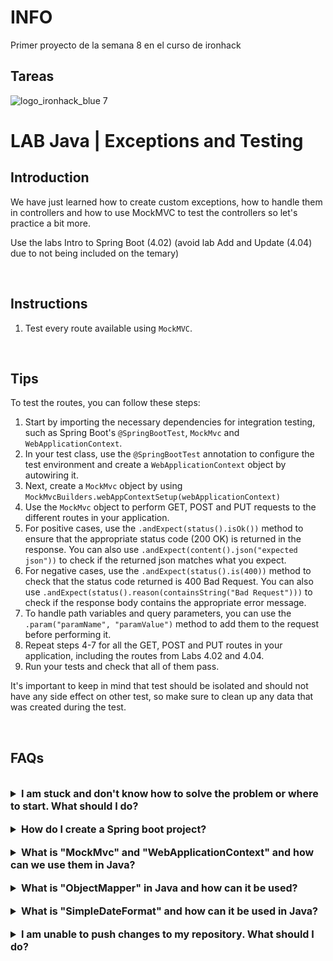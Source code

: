 # INFO

Primer proyecto de la semana 8 en el curso de ironhack

## Tareas

![logo_ironhack_blue 7](https://user-images.githubusercontent.com/23629340/40541063-a07a0a8a-601a-11e8-91b5-2f13e4e6b441.png)

# LAB Java | Exceptions and Testing

## Introduction

We have just learned how to create custom exceptions, how to handle them in controllers and how to use MockMVC to test the controllers so let's practice a bit more.

Use the labs Intro to Spring Boot (4.02) (avoid lab Add and Update (4.04) due to not being included on the temary)

<br>

## Instructions

1. Test every route available using `MockMVC`.

<br>

## Tips

To test the routes, you can follow these steps:

1. Start by importing the necessary dependencies for integration testing, such as Spring Boot's `@SpringBootTest`, `MockMvc` and `WebApplicationContext`.
2. In your test class, use the `@SpringBootTest` annotation to configure the test environment and create a `WebApplicationContext` object by autowiring it.
3. Next, create a `MockMvc` object by using `MockMvcBuilders.webAppContextSetup(webApplicationContext)`
4. Use the `MockMvc` object to perform GET, POST and PUT requests to the different routes in your application.
5. For positive cases, use the `.andExpect(status().isOk())` method to ensure that the appropriate status code (200 OK) is returned in the response. You can also use `.andExpect(content().json("expected json"))` to check if the returned json matches what you expect.
6. For negative cases, use the `.andExpect(status().is(400))` method to check that the status code returned is 400 Bad Request. You can also use `.andExpect(status().reason(containsString("Bad Request")))` to check if the response body contains the appropriate error message.
7. To handle path variables and query parameters, you can use the `.param("paramName", "paramValue")` method to add them to the request before performing it.
8. Repeat steps 4-7 for all the GET, POST and PUT routes in your application, including the routes from Labs 4.02 and 4.04.
9. Run your tests and check that all of them pass.

It's important to keep in mind that test should be isolated and should not have any side effect on other test, so make sure to clean up any data that was created during the test.

<br>

## FAQs

<br>

<details>
  <summary style="font-size: 16px; cursor: pointer; outline: none; font-weight: bold;">I am stuck and don't know how to solve the problem or where to start. What should I do?</summary>

<br> <!-- ✅ -->

If you are stuck in your code and don't know how to solve the problem or where to start, you should take a step back and try to form a clear, straight forward question about the specific issue you are facing. The process you will go through while trying to define this question, will help you narrow down the problem and come up with potential solutions.

For example, are you facing a problem because you don't understand the concept or are you receiving an error message that you don't know how to fix? It is usually helpful to try to state the problem as clearly as possible, including any error messages you are receiving. This can help you communicate the issue to others and potentially get help from classmates or online resources.

Once you have a clear understanding of the problem, you should be able to start working toward the solution.

 </details>

<br>

<details>
  <summary style="font-size: 16px; cursor: pointer; outline: none; font-weight: bold;">How do I create a Spring boot project?</summary>

<br> <!-- ✅ -->

Spring boot is a framework for creating stand-alone, production-grade applications that are easy to launch and run. The best way to create a Spring boot project is to use the Spring Initializer website. The website provides a convenient way to generate a basic project structure with all the necessary dependencies and configurations.

- Step 1: Go to [start.spring.io](https://start.spring.io/)
- Step 2: Choose the type of project you want to create, such as Maven or Gradle.
- Step 3: Select the version of Spring Boot you want to use.
- Step 4: Choose the dependencies you need for your project. Some common dependencies include web, jpa and data-jpa.
- Step 5: Click the "Generate" button to download the project files.

Alternatively, you can use an Integrated Development Environment (IDE) such as Eclipse or IntelliJ IDEA. These IDEs have plugins for creating Spring boot projects, making it easy to set up the environment and get started with coding.

 </details>

<br>

<details>
  <summary style="font-size: 16px; cursor: pointer; outline: none; font-weight: bold;">What is "MockMvc" and "WebApplicationContext" and how can we use them in Java?</summary>

<br> <!-- ✅ -->

`MockMvc` and `WebApplicationContext` are two important components used in testing Spring MVC applications.

`MockMvc` is used for testing the behavior of a Spring MVC application, including the handling of HTTP requests and responses. `WebApplicationContext` is used to configure the application context for testing purposes.

To use `MockMvc` and `WebApplicationContext`, you need to create a test class with the following code:

```java
@SpringBootTest
public class YourControllerTest {

    @Autowired
    private MockMvc mockMvc;

    @Autowired
    private WebApplicationContext webApplicationContext;

    @Before
    public void setup() {
        mockMvc = MockMvcBuilders.webAppContextSetup(webApplicationContext).build();
    }

    @Test
    public void testExample() throws Exception {
        mockMvc.perform(get("/your-endpoint"))
                .andExpect(status().isOk())
                .andExpect(content().string("Hello World!"));
    }
}
```

In this code, `@SpringBootTest` annotation is used to configure the test class for testing a Spring MVC application. The `MockMvc` and `WebApplicationContext` components are autowired and a `setup` method is used to configure the `MockMvc` instance using the `WebApplicationContext`. Finally, a test method is created to test the behavior of the endpoint using the `mockMvc.perform` method.

  <br>

</details>

<br>

<details>
  <summary style="font-size: 16px; cursor: pointer; outline: none; font-weight: bold;">What is "ObjectMapper" in Java and how can it be used?</summary>

<br> <!-- ✅ -->

`ObjectMapper` is a class from the Jackson library that is used for reading and writing JSON data in Java. It allows you to convert Java objects to JSON and vice versa. With `ObjectMapper`, you can easily convert objects to and from JSON format, making it a useful tool for working with RESTful web services and APIs.

Here's a code snippet to demonstrate how to use `ObjectMapper` to convert a Java object to a JSON string:

```java
// Import ObjectMapper class
import com.fasterxml.jackson.databind.ObjectMapper;

// Create an instance of ObjectMapper
ObjectMapper mapper = new ObjectMapper();

// Convert a Java object to JSON
User user = new User();
user.setName("John Doe");
user.setAge(30);
String json = mapper.writeValueAsString(user);
System.out.println(json);
```

And here's a code snippet to demonstrate how to use `ObjectMapper` to convert a JSON string to a Java object:

```java
// Import ObjectMapper class
import com.fasterxml.jackson.databind.ObjectMapper;

// Create an instance of ObjectMapper
ObjectMapper mapper = new ObjectMapper();

// Convert a JSON string to a Java object
String json = "{\"name\":\"John Doe\",\"age\":30}";
User user = mapper.readValue(json, User.class);
System.out.println(user.getName());
System.out.println(user.getAge());
```

As you can see, using `ObjectMapper` is simple and straightforward. You can use it to perform a variety of tasks related to reading and writing JSON data in Java, making it an essential tool for any Java developer who needs to work with RESTful web services and APIs.

  <br>

</details>

<br>

<details>
  <summary style="font-size: 16px; cursor: pointer; outline: none; font-weight: bold;">What is "SimpleDateFormat" and how can it be used in Java?</summary>

  <br>

`SimpleDateFormat` is a concrete class in Java that allows you to format and parse dates. It is part of the `java.text package`.

`SimpleDateFormat` can be used in Java to format a date into a string representation. For example:

```java
Date date = new Date();
SimpleDateFormat sdf = new SimpleDateFormat("dd-MM-yyyy");
String formattedDate = sdf.format(date);
System.out.println("Formatted date: " + formattedDate);
```

`SimpleDateFormat` can be used to parse a string into a date. For example:

```java
String dateString = "15-01-2021";
SimpleDateFormat sdf = new SimpleDateFormat("dd-MM-yyyy");
Date parsedDate = sdf.parse(dateString);
System.out.println("Parsed date: " + parsedDate);
```

The format of the date string in `SimpleDateFormat` is specified as a string parameter when creating the `SimpleDateFormat` object. The format string uses symbols to represent different parts of a date such as day, month, year, etc. For example, the format string "dd-MM-yyyy" represents a date in the format "day-month-year".

 </details>

<br>

<details>
  <summary style="font-size: 16px; cursor: pointer; outline: none; font-weight: bold;">I am unable to push changes to my repository. What should I do?</summary>

<br> <!-- ✅ -->

If you are unable to push changes to your repository, here are a few steps that you can follow:

1. Check your internet connection: Ensure that your internet connection is stable and working.
1. Verify your repository URL: Make sure that you are using the correct repository URL to push your changes.
1. Check Git credentials: Ensure that your Git credentials are up-to-date and correct. You can check your credentials using the following command:

```bash
git config --list
```

4. Update your local repository: Before pushing changes, make sure that your local repository is up-to-date with the remote repository. You can update your local repository using the following command:

```bash
git fetch origin
```

5. Check for conflicts: If there are any conflicts between your local repository and the remote repository, resolve them before pushing changes.
6. Push changes: Once you have resolved any conflicts and updated your local repository, you can try pushing changes again using the following command:

```bash
git push origin <branch_name>
```

</details>
